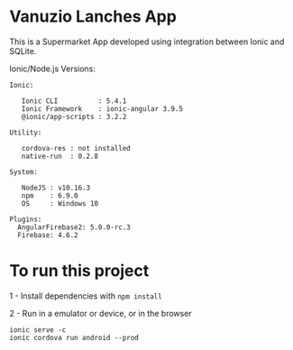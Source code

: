 # Vanuzio Lanches App

This is a Supermarket App developed using integration between Ionic and SQLite.

Ionic/Node.js Versions:

```
Ionic:

   Ionic CLI          : 5.4.1 
   Ionic Framework    : ionic-angular 3.9.5
   @ionic/app-scripts : 3.2.2

Utility:

   cordova-res : not installed
   native-run  : 0.2.8

System:

   NodeJS : v10.16.3
   npm    : 6.9.0
   OS     : Windows 10
   
Plugins:
  AngularFirebase2: 5.0.0-rc.3
  Firebase: 4.6.2 
```

# To run this project

1 - Install dependencies with ```npm install```

2 - Run in a emulator or device, or in the browser

```
ionic serve -c
ionic cordova run android --prod
```
